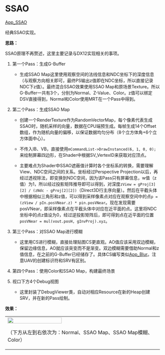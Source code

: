 # SSAO  

[App_SSAO](./App_SSAO/App_SSAO.cpp)  

经典SSAO实现。  

**思路：**    

SSAO原理不再赘述，这里主要记录与DX12实现相关的事项。  

1. 第一个Pass：生成G-Buffer  
  
   + 生成SSAO Map这里使用观察空间的法线信息和NDC坐标下的深度信息（与观察方向相关即可，最终PS输出z值即在NDC坐标，所以直接记录NDC下z值）。最终混合SSAO效果使用SSAO Map和原场景Texture。所以G-Buffer一共有3个，分别为Normal、Z-Value、Color。z值可以绑定DSV直接得到，Normal和Color使用MRT在一个Pass中得到。  
  
2. 第二个Pass：生成SSAO Map  
  
   + 创建一个RenderTexture作为RandomVectorMap，每个像素代表生成SSAO时，随机采样的向量，数据在CPU端预生成。每帧生成14个Offset数组，作为随机向量的偏移，以保证数据均匀分布（8个立方体角+6个立方体面中心）。  
    
   + 不传入IB、VB，直接使用`mCommandList->DrawInstanced(6, 1, 0, 0);`来绘制屏幕四边形，在Shader中根据SV_VertexID来获取对应顶点。  
    
   + 主要难点为Shader中SSAO遮蔽值计算时各个坐标系的转换，需要理解View、NDC空间之间的关系。坐标经过Perspective Projection以后，再经过透视除法，即变换到NDC空间，因为该Pass只有屏幕信息，w值（z值）为1，所以经过投影矩阵推导即可以得到，对深度`zView = gProj[3][2] / (zNdc - gProj[2][2])`（Direct3D行主序向量）。然后在平截头体中根据相似三角形和z值，可以得到采样像素点对应在观察空间中的点`p = (zView / pIn.posVNear.z) * pin.posVNear`。现在发现需要posVNear，即采样像素点在平截头体中对应在近平面的点。这里将NDC坐标中的点z值设为0，经过逆投影矩阵后，即可得到点在近平面的位置`posVNear = mul(vout.posH, gInvProj).xyz`。
  
3. 第三个Pass：对SSAO Map进行模糊  
  
   + 这里用CS进行模糊，直接处理贴图CS更直观。AO值应该采用双边模糊，保留边缘信息，AO就应该突变而不是渐变。双边模糊需要借助Normal和z值信息，在之前的G-Buffer已经储存了。具体CS编写类似[App_Blur](./Project1/App_Blur.cpp)。注意UAV的创建标识符和SRV有区别。  
  
4. 第四个Pass：使用Color和SSAO Map，构建最终场景  


5. 视口下方4个Debug视图  
  
   + 这里封装了DebugViewer类，自动对相应Resource在新的Heap创建SRV，并在新的Pass绘制。  


**效果：**  

<table><tr>
  <td><image src="https://user-images.githubusercontent.com/57032017/182311718-3f6a3d65-7b1b-41b5-bfd4-f1c1e4cb669c.png" width=60% height=60% border=0>
  <p>（下方从左到右依次为：Normal、SSAO Map、SSAO Map模糊、Color）</p></td>
</tr></table> 